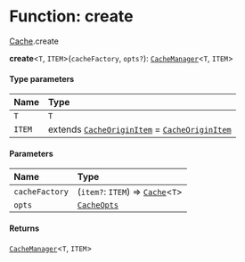 # Function: create

[Cache](/auto-docs/utils/modules/Cache.md).create

**create**<`T`, `ITEM`>(`cacheFactory`, `opts?`): [`CacheManager`](/auto-docs/utils/interfaces/CacheManager.md)<`T`, `ITEM`>

#### Type parameters

| Name | Type |
| :------ | :------ |
| `T` | `T` |
| `ITEM` | extends [`CacheOriginItem`](/auto-docs/utils/interfaces/CacheOriginItem.md) = [`CacheOriginItem`](/auto-docs/utils/interfaces/CacheOriginItem.md) |

#### Parameters

| Name | Type |
| :------ | :------ |
| `cacheFactory` | (`item?`: `ITEM`) => [`Cache`](/auto-docs/utils/types/Cache-1.md)<`T`> |
| `opts` | [`CacheOpts`](/auto-docs/utils/interfaces/CacheOpts.md) |

#### Returns

[`CacheManager`](/auto-docs/utils/interfaces/CacheManager.md)<`T`, `ITEM`>
